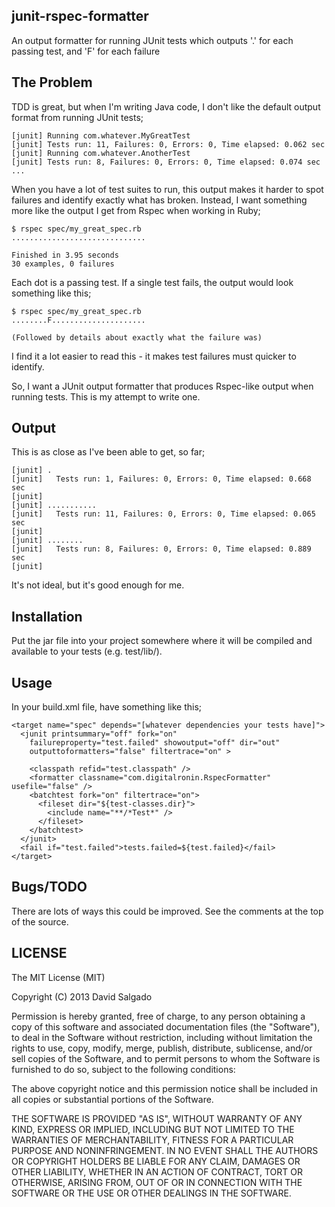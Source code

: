 ## junit-rspec-formatter

An output formatter for running JUnit tests which outputs '.' for each passing test, and 'F' for each failure

## The Problem

TDD is great, but when I'm writing Java code, I don't like the default output format from running JUnit tests;

    [junit] Running com.whatever.MyGreatTest
    [junit] Tests run: 11, Failures: 0, Errors: 0, Time elapsed: 0.062 sec
    [junit] Running com.whatever.AnotherTest
    [junit] Tests run: 8, Failures: 0, Errors: 0, Time elapsed: 0.074 sec
    ...

When you have a lot of test suites to run, this output makes it harder to spot failures and identify exactly what has broken.
Instead, I want something more like the output I get from Rspec when working in Ruby;

    $ rspec spec/my_great_spec.rb
    ..............................

    Finished in 3.95 seconds
    30 examples, 0 failures


Each dot is a passing test. If a single test fails, the output would look something like this;

    $ rspec spec/my_great_spec.rb
    ........F.....................

    (Followed by details about exactly what the failure was)


I find it a lot easier to read this - it makes test failures must quicker to identify.

So, I want a JUnit output formatter that produces Rspec-like output when running tests. This is my attempt to write one.

## Output

This is as close as I've been able to get, so far;


    [junit] .
    [junit]   Tests run: 1, Failures: 0, Errors: 0, Time elapsed: 0.668 sec
    [junit]
    [junit] ...........
    [junit]   Tests run: 11, Failures: 0, Errors: 0, Time elapsed: 0.065 sec
    [junit]
    [junit] ........
    [junit]   Tests run: 8, Failures: 0, Errors: 0, Time elapsed: 0.889 sec
    [junit]

It's not ideal, but it's good enough for me.


## Installation

Put the jar file into your project somewhere where it will be compiled and available to your tests (e.g. test/lib/).


## Usage

In your build.xml file, have something like this;


    <target name="spec" depends="[whatever dependencies your tests have]">
      <junit printsummary="off" fork="on"
        failureproperty="test.failed" showoutput="off" dir="out"
        outputtoformatters="false" filtertrace="on" >

        <classpath refid="test.classpath" />
        <formatter classname="com.digitalronin.RspecFormatter" usefile="false" />
        <batchtest fork="on" filtertrace="on">
          <fileset dir="${test-classes.dir}">
            <include name="**/*Test*" />
          </fileset>
        </batchtest>
      </junit>
      <fail if="test.failed">tests.failed=${test.failed}</fail>
    </target>


## Bugs/TODO

There are lots of ways this could be improved. See the comments at the top of the source.


## LICENSE

The MIT License (MIT)

Copyright (C) 2013 David Salgado

Permission is hereby granted, free of charge, to any person obtaining a copy of this software and associated documentation files (the "Software"), to deal in the Software without restriction, including without limitation the rights to use, copy, modify, merge, publish, distribute, sublicense, and/or sell copies of the Software, and to permit persons to whom the Software is furnished to do so, subject to the following conditions:

The above copyright notice and this permission notice shall be included in all copies or substantial portions of the Software.

THE SOFTWARE IS PROVIDED "AS IS", WITHOUT WARRANTY OF ANY KIND, EXPRESS OR IMPLIED, INCLUDING BUT NOT LIMITED TO THE WARRANTIES OF MERCHANTABILITY, FITNESS FOR A PARTICULAR PURPOSE AND NONINFRINGEMENT. IN NO EVENT SHALL THE AUTHORS OR COPYRIGHT HOLDERS BE LIABLE FOR ANY CLAIM, DAMAGES OR OTHER LIABILITY, WHETHER IN AN ACTION OF CONTRACT, TORT OR OTHERWISE, ARISING FROM, OUT OF OR IN CONNECTION WITH THE SOFTWARE OR THE USE OR OTHER DEALINGS IN THE SOFTWARE.
